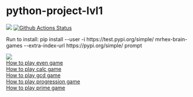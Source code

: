 # python-project-lvl1
<a href="https://codeclimate.com/github/BasedOnEvidence/python-project-lvl1/maintainability"><img src="https://api.codeclimate.com/v1/badges/a99a88d28ad37a79dbf6/maintainability" /></a>
[![Github Actions Status](https://github.com/BasedOnEvidence/python-project-lvl1/workflows/PyCI/badge.svg)](https://github.com/BasedOnEvidence/python-project-lvl1/actions)
<p>
Run to install: pip install --user -i https://test.pypi.org/simple/ mrhex-brain-games --extra-index-url https://pypi.org/simple/ prompt
</p>
<p>
<a href="https://asciinema.org/a/BWuFhB156dh431xUk4LC5milq" target="_blank"><img src="https://asciinema.org/a/BWuFhB156dh431xUk4LC5milq.svg" /></a><br />
<a href="https://asciinema.org/a/bq9W5yUgb7hBWyCcaiMSDQmYc" target="_blank">How to play even game</a><br />
<a href="https://asciinema.org/a/UpxQwQokwaJjmLbxhGwI4Sdhl" target="_blank">How to play calc game</a><br />
<a href="https://asciinema.org/a/0hLEg7FyddTXgepqrPKctsG0j" target="_blank">How to play gcd game</a><br />
<a href="https://asciinema.org/a/pMzSZ6zSy2q6SSW0KQqKngno4" target="_blank">How to play progression game</a><br />
<a href="https://asciinema.org/a/4mO4TJzQbyr7875b7vqDaVL0I" target="_blank">How to play prime game</a><br />
</p>
